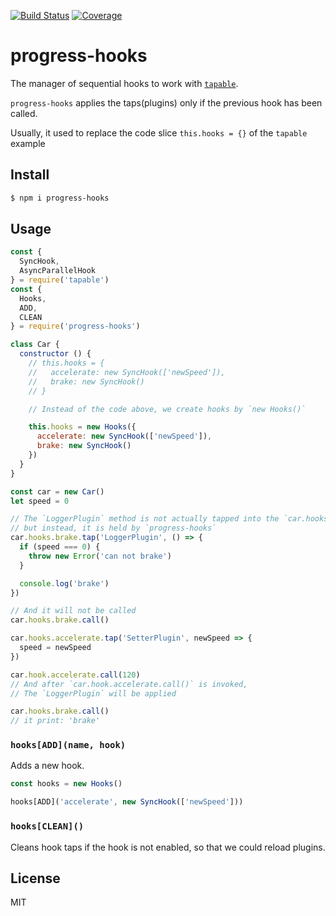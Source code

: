 [![Build Status](https://travis-ci.org/kaelzhang/progress-hooks.svg?branch=master)](https://travis-ci.org/kaelzhang/progress-hooks)
[![Coverage](https://codecov.io/gh/kaelzhang/progress-hooks/branch/master/graph/badge.svg)](https://codecov.io/gh/kaelzhang/progress-hooks)
<!-- optional appveyor tst
[![Windows Build Status](https://ci.appveyor.com/api/projects/status/github/kaelzhang/progress-hooks?branch=master&svg=true)](https://ci.appveyor.com/project/kaelzhang/progress-hooks)
-->
<!-- optional npm version
[![NPM version](https://badge.fury.io/js/progress-hooks.svg)](http://badge.fury.io/js/progress-hooks)
-->
<!-- optional npm downloads
[![npm module downloads per month](http://img.shields.io/npm/dm/progress-hooks.svg)](https://www.npmjs.org/package/progress-hooks)
-->
<!-- optional dependency status
[![Dependency Status](https://david-dm.org/kaelzhang/progress-hooks.svg)](https://david-dm.org/kaelzhang/progress-hooks)
-->

# progress-hooks

The manager of sequential hooks to work with [`tapable`](https://www.npmjs.com/package/tapable).

`progress-hooks` applies the taps(plugins) only if the previous hook has been called.

Usually, it used to replace the code slice `this.hooks = {}` of the `tapable` example

## Install

```sh
$ npm i progress-hooks
```

## Usage

```js
const {
  SyncHook,
  AsyncParallelHook
} = require('tapable')
const {
  Hooks,
  ADD,
  CLEAN
} = require('progress-hooks')

class Car {
  constructor () {
    // this.hooks = {
    //   accelerate: new SyncHook(['newSpeed']),
    //   brake: new SyncHook()
    // }

    // Instead of the code above, we create hooks by `new Hooks()`

    this.hooks = new Hooks({
      accelerate: new SyncHook(['newSpeed']),
      brake: new SyncHook()
    })
  }
}

const car = new Car()
let speed = 0

// The `LoggerPlugin` method is not actually tapped into the `car.hooks.brake`,
// but instead, it is held by `progress-hooks`
car.hooks.brake.tap('LoggerPlugin', () => {
  if (speed === 0) {
    throw new Error('can not brake')
  }

  console.log('brake')
})

// And it will not be called
car.hooks.brake.call()

car.hooks.accelerate.tap('SetterPlugin', newSpeed => {
  speed = newSpeed
})

car.hook.accelerate.call(120)
// And after `car.hook.accelerate.call()` is invoked,
// The `LoggerPlugin` will be applied

car.hooks.brake.call()
// it print: 'brake'
```

### `hooks[ADD](name, hook)`

Adds a new hook.

```js
const hooks = new Hooks()

hooks[ADD]('accelerate', new SyncHook(['newSpeed']))
```

### `hooks[CLEAN]()`

Cleans hook taps if the hook is not enabled, so that we could reload plugins.

## License

MIT
